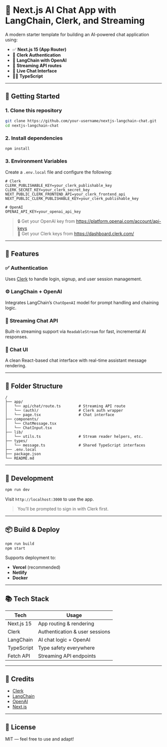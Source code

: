 # 🧠 Next.js AI Chat App with LangChain, Clerk, and Streaming

A modern starter template for building an AI-powered chat application using:

- ✅ **Next.js 15 (App Router)**
- 🔐 **Clerk Authentication**
- 🤖 **LangChain with OpenAI**
- 📡 **Streaming API routes**
- 💬 **Live Chat Interface**
- 🧑‍💻 **TypeScript**

---

## 🏁 Getting Started

### 1. Clone this repository

```bash
git clone https://github.com/your-username/nextjs-langchain-chat.git
cd nextjs-langchain-chat
```

### 2. Install dependencies

```bash
npm install
```

### 3. Environment Variables

Create a `.env.local` file and configure the following:

```env
# Clerk
CLERK_PUBLISHABLE_KEY=your_clerk_publishable_key
CLERK_SECRET_KEY=your_clerk_secret_key
NEXT_PUBLIC_CLERK_FRONTEND_API=your_clerk_frontend_api
NEXT_PUBLIC_CLERK_PUBLISHABLE_KEY=your_clerk_publishable_key

# OpenAI
OPENAI_API_KEY=your_openai_api_key
```

> 🔒 Get your OpenAI key from https://platform.openai.com/account/api-keys  
> 🔐 Get your Clerk keys from https://dashboard.clerk.com/

---

## 🚀 Features

### ✅ Authentication

Uses [Clerk](https://clerk.com) to handle login, signup, and user session management.

### ⚙️ LangChain + OpenAI

Integrates LangChain’s `ChatOpenAI` model for prompt handling and chaining logic.

### 🔁 Streaming Chat API

Built-in streaming support via `ReadableStream` for fast, incremental AI responses.

### 💬 Chat UI

A clean React-based chat interface with real-time assistant message rendering.

---

## 🧱 Folder Structure

```
/
├── app/
│   └── api/chat/route.ts        # Streaming API route
│   └── (auth)/                  # Clerk auth wrapper
│   └── page.tsx                 # Chat interface
├── components/
│   └── ChatMessage.tsx
│   └── ChatInput.tsx
├── lib/
│   └── utils.ts                 # Stream reader helpers, etc.
├── types/
│   └── message.ts               # Shared TypeScript interfaces
├── .env.local
├── package.json
└── README.md
```

---

## 🧪 Development

```bash
npm run dev
```

Visit `http://localhost:3000` to use the app.

> You’ll be prompted to sign in with Clerk first.

---

## 📦 Build & Deploy

```bash
npm run build
npm start
```

Supports deployment to:

- **Vercel** (recommended)
- **Netlify**
- **Docker**

---

## 📚 Tech Stack

| Tech         | Usage                         |
|--------------|-------------------------------|
| Next.js 15   | App routing & rendering       |
| Clerk        | Authentication & user sessions |
| LangChain    | AI chat logic + OpenAI        |
| TypeScript   | Type safety everywhere         |
| Fetch API    | Streaming API endpoints        |

---

## 🤝 Credits

- [Clerk](https://clerk.dev)
- [LangChain](https://js.langchain.com/)
- [OpenAI](https://platform.openai.com/)
- [Next.js](https://nextjs.org)

---

## 📄 License

MIT — feel free to use and adapt!
